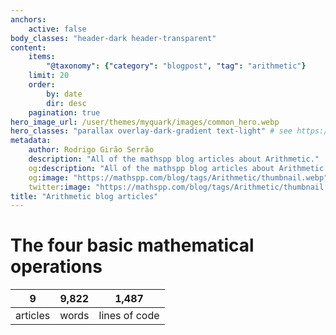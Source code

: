 ```yaml
---
anchors:
    active: false
body_classes: "header-dark header-transparent"
content:
    items:
        "@taxonomy": {"category": "blogpost", "tag": "arithmetic"}
    limit: 20
    order:
        by: date
        dir: desc
    pagination: true
hero_image_url: /user/themes/myquark/images/common_hero.webp
hero_classes: "parallax overlay-dark-gradient text-light" # see https://demo.getgrav.org/blog-skeleton/blog/hero-classes
metadata:
    author: Rodrigo Girão Serrão
    description: "All of the mathspp blog articles about Arithmetic."
    og:description: "All of the mathspp blog articles about Arithmetic."
    og:image: "https://mathspp.com/blog/tags/Arithmetic/thumbnail.webp"
    twitter:image: "https://mathspp.com/blog/tags/Arithmetic/thumbnail.webp"
title: "Arithmetic blog articles"
---
```



# The four basic mathematical operations


<table class="stats-table">
    <thead>
        <tr>
            <th style="text-align: center;">9</th>
            <th style="text-align: center;">9,822</th>
            <th style="text-align: center;">1,487</th>
        </tr>
    </thead>
    <tbody>
        <tr>
            <td style="text-align: center;">articles</td>
            <td style="text-align: center;">words</td>
            <td style="text-align: center;">lines of code</td>
        </tr>
    </tbody>
</table>